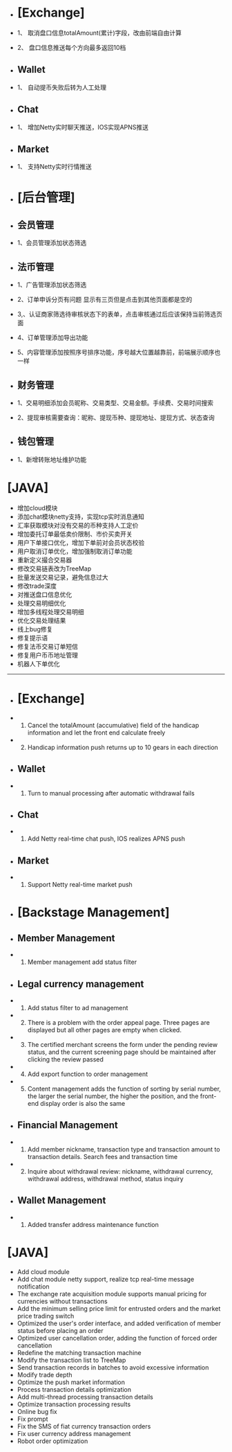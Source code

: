 * # [Exchange]
 * 1、 取消盘口信息totalAmount(累计)字段，改由前端自由计算
    
* 2、 盘口信息推送每个方向最多返回10档

* ## Wallet     
* 1、 自动提币失败后转为人工处理

* ## Chat
* 1、 增加Netty实时聊天推送，IOS实现APNS推送  

* ## Market    
*  1、 支持Netty实时行情推送

 
* # [后台管理]
* ## 会员管理
* 1、会员管理添加状态筛选  

* ## 法币管理
* 1、广告管理添加状态筛选   
* 2、订单申诉分页有问题   显示有三页但是点击到其他页面都是空的
* 3,、认证商家筛选待审核状态下的表单，点击审核通过后应该保持当前筛选页面   
* 4、订单管理添加导出功能
* 5、内容管理添加按照序号排序功能，序号越大位置越靠前，前端展示顺序也一样

* ## 财务管理   
* 1、交易明细添加会员昵称、交易类型、交易金额。手续费、交易时间搜索
* 2、提现审核需要查询：昵称、提现币种、提现地址、提现方式、状态查询

* ## 钱包管理
* 1、新增转账地址维护功能


#  [JAVA]
* 增加cloud模块
* 添加chat模块netty支持，实现tcp实时消息通知
* 汇率获取模块对没有交易的币种支持人工定价
* 增加委托订单最低卖价限制、市价买卖开关
* 用户下单接口优化，增加下单前对会员状态校验
* 用户取消订单优化，增加强制取消订单功能
* 重新定义撮合交易器
* 修改交易链表改为TreeMap
* 批量发送交易记录，避免信息过大
* 修改trade深度
* 对推送盘口信息优化
* 处理交易明细优化
* 增加多线程处理交易明细
* 优化交易处理结果
* 线上bug修复
* 修复提示语
* 修复法币交易订单短信
* 修复用户币币地址管理
* 机器人下单优化

-------------------------------------------------------------------------------------------------
* # [Exchange]
 * 1. Cancel the totalAmount (accumulative) field of the handicap information and let the front end calculate freely
    
* 2. Handicap information push returns up to 10 gears in each direction

* ## Wallet
* 1. Turn to manual processing after automatic withdrawal fails

* ## Chat
* 1. Add Netty real-time chat push, IOS realizes APNS push

* ## Market
* 1. Support Netty real-time market push

 
* # [Backstage Management]
* ## Member Management
* 1. Member management add status filter

* ## Legal currency management
* 1. Add status filter to ad management
* 2. There is a problem with the order appeal page. Three pages are displayed but all other pages are empty when clicked.
* 3. The certified merchant screens the form under the pending review status, and the current screening page should be maintained after clicking the review passed
* 4. Add export function to order management
* 5. Content management adds the function of sorting by serial number, the larger the serial number, the higher the position, and the front-end display order is also the same

* ## Financial Management   
* 1. Add member nickname, transaction type and transaction amount to transaction details. Search fees and transaction time
* 2. Inquire about withdrawal review: nickname, withdrawal currency, withdrawal address, withdrawal method, status inquiry

* ## Wallet Management
* 1. Added transfer address maintenance function


# [JAVA]
* Add cloud module
* Add chat module netty support, realize tcp real-time message notification
* The exchange rate acquisition module supports manual pricing for currencies without transactions
* Add the minimum selling price limit for entrusted orders and the market price trading switch
* Optimized the user's order interface, and added verification of member status before placing an order
* Optimized user cancellation order, adding the function of forced order cancellation
* Redefine the matching transaction machine
* Modify the transaction list to TreeMap
* Send transaction records in batches to avoid excessive information
* Modify trade depth
* Optimize the push market information
* Process transaction details optimization
* Add multi-thread processing transaction details
* Optimize transaction processing results
* Online bug fix
* Fix prompt
* Fix the SMS of fiat currency transaction orders
* Fix user currency address management
* Robot order optimization